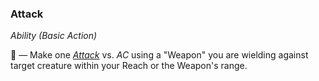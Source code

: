 ### Attack
*Ability (Basic Action)*  

🔷 — Make one *[Attack]* vs. *AC* using a "Weapon" you are wielding against target creature within your Reach or the Weapon's range.

[Attack]: ./Attacking/Making%20An%20Attack.md
